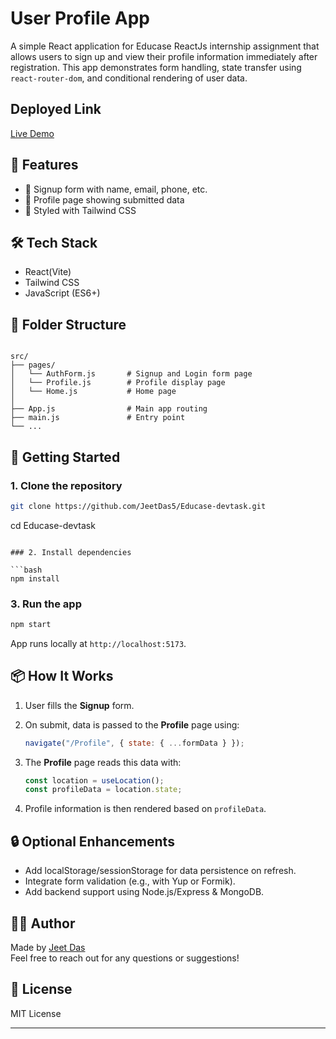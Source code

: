 # User Profile App

A simple React application for Educase ReactJs internship assignment that allows users to sign up and view their profile information immediately after registration. This app demonstrates form handling, state transfer using `react-router-dom`, and conditional rendering of user data.

## Deployed Link

[Live Demo](https://educase-devtask.vercel.app/)

## 🔧 Features

- 📝 Signup form with name, email, phone, etc.
- 👤 Profile page showing submitted data
- 🎨 Styled with Tailwind CSS

## 🛠 Tech Stack

- React(Vite)
- Tailwind CSS
- JavaScript (ES6+)

## 📁 Folder Structure

```

src/
├── pages/
│   └── AuthForm.js       # Signup and Login form page
│   └── Profile.js        # Profile display page
│   └── Home.js           # Home page
│
├── App.js                # Main app routing
├── main.js               # Entry point
└── ...

```

## 🚀 Getting Started

### 1. Clone the repository

```bash
git clone https://github.com/JeetDas5/Educase-devtask.git
```

cd Educase-devtask

````

### 2. Install dependencies

```bash
npm install
````

### 3. Run the app

```bash
npm start
```

App runs locally at `http://localhost:5173`.

## 📦 How It Works

1. User fills the **Signup** form.
2. On submit, data is passed to the **Profile** page using:

   ```js
   navigate("/Profile", { state: { ...formData } });
   ```

3. The **Profile** page reads this data with:

   ```js
   const location = useLocation();
   const profileData = location.state;
   ```

4. Profile information is then rendered based on `profileData`.

## 🔒 Optional Enhancements

- Add localStorage/sessionStorage for data persistence on refresh.
- Integrate form validation (e.g., with Yup or Formik).
- Add backend support using Node.js/Express & MongoDB.

## 🧑‍💻 Author

Made by [Jeet Das](https://github.com/JeetDas5) <br/>
Feel free to reach out for any questions or suggestions!

## 📄 License

MIT License

---

